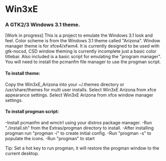 # Win3xE
<h3>A GTK2/3 Windows 3.1 theme.</h3>
[Work in progress]
This is a project to emulate the Windows 3.1 look and feel. Color scheme is from the Windows 3.1 theme called "Arizona".
Window manager theme is for xfce4/xfwm4. It is currently designed to be used with gtk-nocsd, CSD window theming
is currently incomplete just a basic color titlebar. Also included is a basic script for emulating the "program manager".
You will need to install the pcmanfm file manager to use the progman script.

<h4>To install theme:</h4>
Copy the Win3xE_Arizona into your ~/.themes directory or /usr/share/themes for multi user installs.
Select Win3xE Arizona from xfce appearance settings.
Select Win3xE Arizona from xfce window manager settings.

<h4>To install progman script:</h4>
-Install pcmanfm and wmctrl using your distros package manager.
-Run "./install.sh" from the Extras/progman directory to install.
-After installing progman run "progman -i" to create initial config.
-Run "progman -s" to populate the icons.
-Run "progman" to start

Tip: Set a hot key to run progman, it will restore the progman window to the current desktop.
